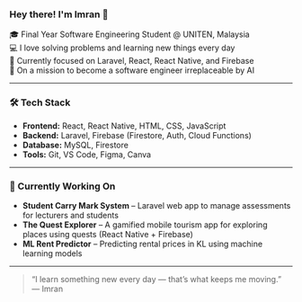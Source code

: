 ### Hey there! I'm Imran 👋

🎓 Final Year Software Engineering Student @ UNITEN, Malaysia  
💻 I love solving problems and learning new things every day  
🧠 Currently focused on Laravel, React, React Native, and Firebase  
🤖 On a mission to become a software engineer irreplaceable by AI

---

### 🛠️ Tech Stack

- **Frontend:** React, React Native, HTML, CSS, JavaScript  
- **Backend:** Laravel, Firebase (Firestore, Auth, Cloud Functions)  
- **Database:** MySQL, Firestore  
- **Tools:** Git, VS Code, Figma, Canva

---

### 🚧 Currently Working On

- **Student Carry Mark System** – Laravel web app to manage assessments for lecturers and students  
- **The Quest Explorer** – A gamified mobile tourism app for exploring places using quests (React Native + Firebase)  
- **ML Rent Predictor** – Predicting rental prices in KL using machine learning models


---

> “I learn something new every day — that’s what keeps me moving.”  
> — Imran
